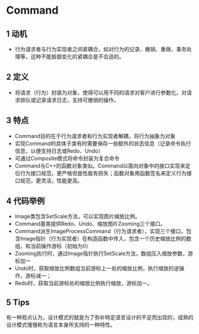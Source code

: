 # Command
## 1 动机
- 行为请求者与行为实现者之间紧耦合，如对行为的记录、撤销、重做、事务处理等，这种不能抵御变化的紧耦合是不合适的。
## 2 定义
- 将请求（行为）封装为对象，使得可以用不同的请求对客户进行参数化，对请求排队或记录请求日志，支持可撤销的操作。
## 3 特点
- Command目的在于行为请求者和行为实现者解耦，将行为抽象为对象
- 实现Command的具体子类有时需要保存一些额外的状态信息（记录命令执行信息，以便支持日志或Redo、Undo）
- 可通过Composite模式将命令封装为复合命令
- Command与C++的函数对象类似。Command以面向对象中的接口实现来定位行为接口规范，更严格但是性能有损失；函数对象用函数签名来定义行为接口规范，更灵活，性能更高。
## 4 代码举例
- Image类包含SetScale方法，可以实现图片缩放比例。
- Command基类提供Redo、Undo、缩放图片Zooming三个接口。
- Command派生ImageProcessCommand（行为请求者），实现三个接口，包含Image指针（行为实现者）在构造函数中传入，包含一个历史缩放比例的数组，和当前操作游标（初始为0）
- Zooming执行时，通过Image指针执行SetScale方法，数组压入缩放参数，游标加一
- Undo时，获取缩放比例数组当前游标上一处的缩放比例，执行缩放的逆操作，游标减一；
- Redo时，获取当前游标处的缩放比例执行缩放，游标加一。
## 5 Tips
有一种观点认为，设计模式的就是为了弥补特定语言设计的不足而出现的，成熟的设计模式慢慢称为语言本身所支持的一种特性。